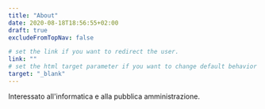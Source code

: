 ```yaml
---
title: "About"
date: 2020-08-18T18:56:55+02:00
draft: true
excludeFromTopNav: false

# set the link if you want to redirect the user.
link: ""
# set the html target parameter if you want to change default behavior
target: "_blank"
---
```


Interessato all'informatica e alla pubblica amministrazione.
